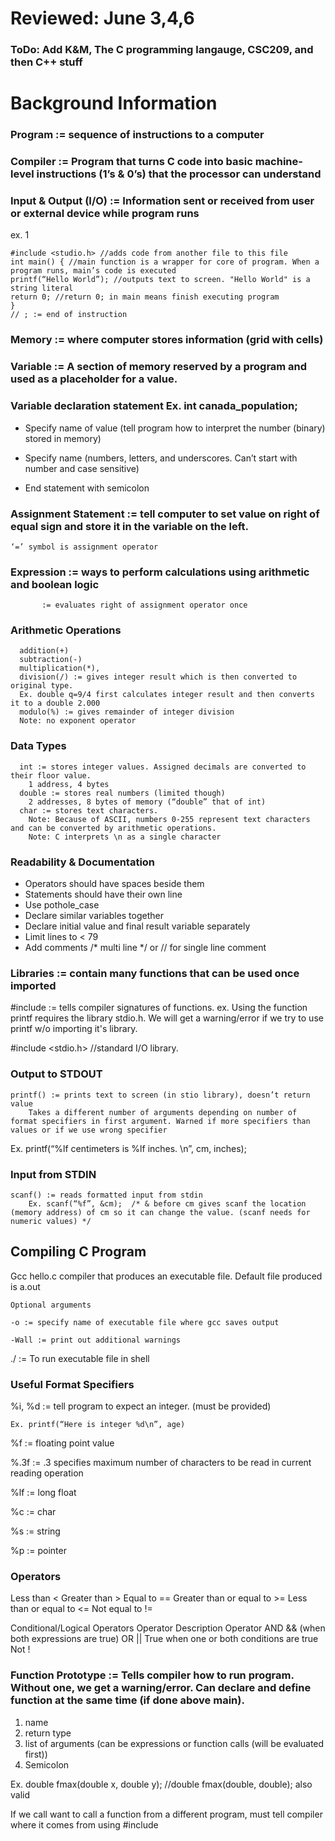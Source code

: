 # Reviewed: June 3,4,6

### ToDo: Add K&M, The C programming langauge, CSC209, and then C++ stuff

# Background Information

### Program := sequence of instructions to a computer
### Compiler := Program that turns C code into basic machine-level instructions (1’s & 0’s) that the processor can understand
### Input & Output (I/O) := Information sent or received from user or external device while program runs
 
ex. 1

    #include <studio.h> //adds code from another file to this file
    int main() { //main function is a wrapper for core of program. When a program runs, main’s code is executed
    printf(“Hello World”); //outputs text to screen. "Hello World" is a string literal
    return 0; //return 0; in main means finish executing program
    }
    // ; := end of instruction
    
### Memory := where computer stores information (grid with cells)

### Variable := A section of memory reserved by a program and used as a placeholder for a value.

### Variable declaration statement Ex. int canada_population;

- Specify name of value (tell program how to interpret the number (binary) stored in memory)

- Specify name (numbers, letters, and underscores. Can’t start with number and case sensitive)

- End statement with semicolon

      
### Assignment Statement := tell computer to set value on right of equal sign and store it in the variable on the left.
    ‘=’ symbol is assignment operator
### Expression := ways to perform calculations using arithmetic and boolean logic
           := evaluates right of assignment operator once
### Arithmetic Operations
      addition(+)
      subtraction(-) 
      multiplication(*), 
      division(/) := gives integer result which is then converted to original type.
      Ex. double q=9/4 first calculates integer result and then converts it to a double 2.000
      modulo(%) := gives remainder of integer division
      Note: no exponent operator
 
### Data Types
      int := stores integer values. Assigned decimals are converted to their floor value.
        1 address, 4 bytes
      double := stores real numbers (limited though)
        2 addresses, 8 bytes of memory (“double” that of int)
      char := stores text characters. 
        Note: Because of ASCII, numbers 0-255 represent text characters and can be converted by arithmetic operations.
        Note: C interprets \n as a single character
 
### Readability & Documentation
- Operators should have spaces beside them
- Statements should have their own line
- Use pothole_case
- Declare similar variables together
- Declare initial value and final result variable separately
- Limit lines to < 79
- Add comments /* multi line */  or   // for single line comment
 
### Libraries := contain many functions that can be used once imported

#include := tells compiler signatures of functions. ex. Using the function printf requires the library stdio.h. We will get a warning/error if we try to use printf w/o importing it's library.

#include <stdio.h>  //standard I/O library. 
 
### Output to STDOUT
    printf() := prints text to screen (in stio library), doesn’t return value
        Takes a different number of arguments depending on number of format specifiers in first argument. Warned if more specifiers than values or if we use wrong specifier
        
Ex. printf(“%lf centimeters is %lf inches. \n”, cm, inches);

### Input from STDIN

    scanf() := reads formatted input from stdin
        Ex. scanf(“%f”, &cm);  /* & before cm gives scanf the location (memory address) of cm so it can change the value. (scanf needs for numeric values) */
 
 ## Compiling C Program
 
 Gcc hello.c compiler that produces an executable file. Default file produced is a.out 
 
    Optional arguments
    
    -o := specify name of executable file where gcc saves output
    
    -Wall := print out additional warnings
    
./<filename> := To run executable file in shell

 
 
### Useful Format Specifiers

%i, %d := tell program to expect an integer. (must be provided)

    Ex. printf(“Here is integer %d\n”, age)
    
%f := floating point value

%.3f := .3 specifies maximum number of characters to be read in current reading operation

%lf := long float

%c := char

%s := string

%p := pointer
 
### Operators

Less than <
Greater than >
Equal to ==
Greater than or equal to >=
Less than or equal to <=
Not equal to !=
 
Conditional/Logical Operators
Operator Description
Operator
AND && (when both expressions are true)
OR || True when one or both conditions are true
Not !

### Function Prototype := Tells compiler how to run program. Without one, we get a warning/error. Can declare and define function at the same time (if done above main).
1. name
2. return type
3. list of arguments (can be expressions or function calls (will be evaluated first))
4. Semicolon

Ex. double fmax(double x, double y); //double fmax(double, double); also valid

If we call want to call a function from a different program, must tell compiler where it comes from using #include



